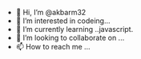 - 👋 Hi, I’m @akbarm32
- 👀 I’m interested in codeing...
- 🌱 I’m currently learning ..javascript.
- 💞️ I’m looking to collaborate on ...
- 📫 How to reach me ...

<!---
akbarm32/akbarm32 is a ✨ special ✨ repository because its `README.md` (this file) appears on your GitHub profile.
You can click the Preview link to take a look at your changes.
--->

